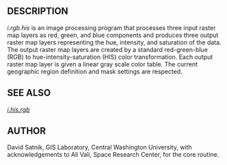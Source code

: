 ## DESCRIPTION

*i.rgb.his* is an image processing program that processes three input
raster map layers as red, green, and blue components and produces three
output raster map layers representing the hue, intensity, and saturation
of the data. The output raster map layers are created by a standard
red-green-blue (RGB) to hue-intensity-saturation (HIS) color
transformation. Each output raster map layer is given a linear gray
scale color table. The current geographic region definition and mask
settings are respected.

## SEE ALSO

*[i.his.rgb](i.his.rgb.md)*

## AUTHOR

David Satnik, GIS Laboratory, Central Washington University,
with acknowledgements to Ali Vali, Space Research Center, for the core
routine.
